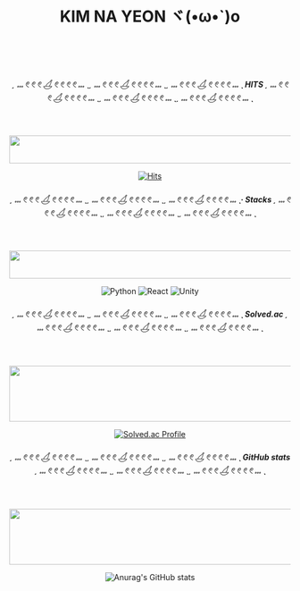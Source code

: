 <div align="center">


<h1>KIM NA YEON ヾ(•ω•`)o <br></h1><br><br><br>


<h5> ˏ 𓏧 𓏲 𓏲 𓏲 𓋒 𓏲 𓏲 𓏲 𓏲 𓏧 ˎˏ 𓏧 𓏲 𓏲 𓏲 𓋒 𓏲 𓏲 𓏲 𓏲 𓏧 ˎˏ 𓏧 𓏲 𓏲 𓏲 𓋒 𓏲 𓏲 𓏲 𓏲 𓏧 ˎ  HITS  ˏ 𓏧 𓏲 𓏲 𓏲 𓋒 𓏲 𓏲 𓏲 𓏲 𓏧 ˎˏ 𓏧 𓏲 𓏲 𓏲 𓋒 𓏲 𓏲 𓏲 𓏲 𓏧 ˎˏ 𓏧 𓏲 𓏲 𓏲 𓋒 𓏲 𓏲 𓏲 𓏲 𓏧 ˎ </h5><br><br>
<a href="https://github.com/devxb/gitanimals">
  <img
    src="https://render.gitanimals.org/lines/eoyan?pet-id=587181348183179491"
    width="800"
    height="50"
  />
</a>

[![Hits](https://hits.seeyoufarm.com/api/count/incr/badge.svg?url=https%3A%2F%2Fgithub.com%2Fgjbae1212%2Fhit-counter&count_bg=%2353DACD&title_bg=%23000000&icon=&icon_color=%23E7E7E7&title=&edge_flat=false)](https://hits.seeyoufarm.com)

<h5> ˏ 𓏧 𓏲 𓏲 𓏲 𓋒 𓏲 𓏲 𓏲 𓏲 𓏧 ˎˏ 𓏧 𓏲 𓏲 𓏲 𓋒 𓏲 𓏲 𓏲 𓏲 𓏧 ˎˏ 𓏧 𓏲 𓏲 𓏲 𓋒 𓏲 𓏲 𓏲 𓏲 𓏧 ˎ·  Stacks  ˏ 𓏧 𓏲 𓏲 𓏲 𓋒 𓏲 𓏲 𓏲 𓏲 𓏧 ˎˏ 𓏧 𓏲 𓏲 𓏲 𓋒 𓏲 𓏲 𓏲 𓏲 𓏧 ˎˏ 𓏧 𓏲 𓏲 𓏲 𓋒 𓏲 𓏲 𓏲 𓏲 𓏧 ˎ </h5><br><br>
<a href="https://github.com/devxb/gitanimals">
  <img
    src="https://render.gitanimals.org/lines/eoyan?pet-id=587181348183179491"
    width="800"
    height="50"
  />
</a>

<img alt="Python" src ="https://img.shields.io/badge/Python-3776AB.svg?&style=flat-square&logo=Python&logoColor=white"/> <img alt="React" src ="https://img.shields.io/badge/React-61DAFB.svg?&style=flat-square&logo=React&logoColor=white"/> <img alt="Unity" src ="https://img.shields.io/badge/Unity-FFFFFF.svg?&style=flat-square&logo=Unity&logoColor=black"/> 

<h5> ˏ 𓏧 𓏲 𓏲 𓏲 𓋒 𓏲 𓏲 𓏲 𓏲 𓏧 ˎˏ 𓏧 𓏲 𓏲 𓏲 𓋒 𓏲 𓏲 𓏲 𓏲 𓏧 ˎˏ 𓏧 𓏲 𓏲 𓏲 𓋒 𓏲 𓏲 𓏲 𓏲 𓏧 ˎ  Solved.ac  ˏ 𓏧 𓏲 𓏲 𓏲 𓋒 𓏲 𓏲 𓏲 𓏲 𓏧 ˎˏ 𓏧 𓏲 𓏲 𓏲 𓋒 𓏲 𓏲 𓏲 𓏲 𓏧 ˎˏ 𓏧 𓏲 𓏲 𓏲 𓋒 𓏲 𓏲 𓏲 𓏲 𓏧 ˎ </h5><br><br>
<a href="https://github.com/devxb/gitanimals">
  <img
    src="https://render.gitanimals.org/lines/eoyan?pet-id=587181348183179491"
    width="800"
    height="100"
  />
</a>

[![Solved.ac Profile](http://mazassumnida.wtf/api/v2/generate_badge?boj=nayeon1031)](https://solved.ac/nayeon1031/)

<h5> ˏ 𓏧 𓏲 𓏲 𓏲 𓋒 𓏲 𓏲 𓏲 𓏲 𓏧 ˎˏ 𓏧 𓏲 𓏲 𓏲 𓋒 𓏲 𓏲 𓏲 𓏲 𓏧 ˎˏ 𓏧 𓏲 𓏲 𓏲 𓋒 𓏲 𓏲 𓏲 𓏲 𓏧 ˎ GitHub stats ˏ 𓏧 𓏲 𓏲 𓏲 𓋒 𓏲 𓏲 𓏲 𓏲 𓏧 ˎˏ 𓏧 𓏲 𓏲 𓏲 𓋒 𓏲 𓏲 𓏲 𓏲 𓏧 ˎˏ 𓏧 𓏲 𓏲 𓏲 𓋒 𓏲 𓏲 𓏲 𓏲 𓏧 ˎ </h5><br><br>
<a href="https://github.com/devxb/gitanimals">
  <img
    src="https://render.gitanimals.org/lines/eoyan?pet-id=587181348183179491"
    width="800"
    height="100"
  />
</a>

![Anurag's GitHub stats](https://github-readme-stats.vercel.app/api?username=eoyan&show_icons=true&theme=react)  






</div>

